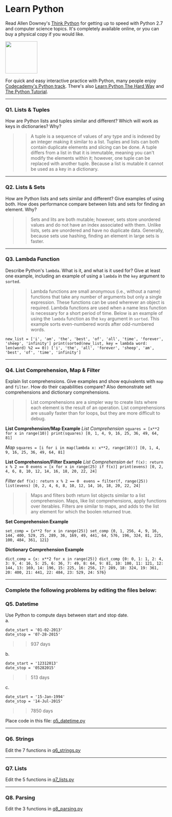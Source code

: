 # Learn Python

Read Allen Downey's [Think Python](http://www.greenteapress.com/thinkpython/) for getting up to speed with Python 2.7 and computer science topics. It's completely available online, or you can buy a physical copy if you would like.

<a href="http://www.greenteapress.com/thinkpython/"><img src="img/think_python.png" style="width: 100px;" target="_blank"></a>

For quick and easy interactive practice with Python, many people enjoy [Codecademy's Python track](http://www.codecademy.com/en/tracks/python). There's also [Learn Python The Hard Way](http://learnpythonthehardway.org/book/) and [The Python Tutorial](https://docs.python.org/2/tutorial/).

---

### Q1. Lists &amp; Tuples

How are Python lists and tuples similar and different? Which will work as keys in dictionaries? Why?

>> A tuple is a sequence of values of any type and is indexed by an integer making it similar to a list. Tuples and lists can both contain duplicate elements and slicing can be done. A tuple differs from a list in that it is immutable, meaning you can't modify the elements within it; however, one tuple can be replaced with another tuple. Because a list is mutable it cannot be used as a key in a dictionary.

---

### Q2. Lists &amp; Sets

How are Python lists and sets similar and different? Give examples of using both. How does performance compare between lists and sets for finding an element. Why?

>> Sets and lits are both mutable; however, sets store unordered values and do not have an index associated with them. Unlike lists, sets are unordered and have no duplicate data. Generally, because sets use hashing, finding an element in large sets is faster.


---

### Q3. Lambda Function

Describe Python's `lambda`. What is it, and what is it used for? Give at least one example, including an example of using a `lambda` in the `key` argument to `sorted`.

>> Lambda functions are small anonymous (i.e., without a name) functions that take any number of arguments but only a single expression. These functions can be used wherever an object is required. Lambda functions are used when a name less function is necessary for a short period of time. Below is an example of using the `lambda` function as the `key` argument in `sorted`. This example sorts even-numbered words after odd-numbered words.

`new_list = ['i', 'am', 'the', 'best', 'of', 'all', 'time', 'forever', 'sheep', 'infinity']
print(sorted(new_list, key = lambda word: len(word) %2 == 0))
['i', 'the', 'all', 'forever', 'sheep', 'am', 'best', 'of', 'time', 'infinity']`

---

### Q4. List Comprehension, Map &amp; Filter

Explain list comprehensions. Give examples and show equivalents with `map` and `filter`. How do their capabilities compare? Also demonstrate set comprehensions and dictionary comprehensions.

>> List comprehensions are a simpler way to create lists where each element is the result of an operation. List comprehensions are usually faster than for loops, but they are more difficult to debug.

**List Comprehension/Map Example**
*List Comprehension*
`squares = [x**2 for x in range(10)]
print(squares)
[0, 1, 4, 9, 16, 25, 36, 49, 64, 81]`

*Map*
`squares = [i for i in map(lambda x: x**2, range(10))]
[0, 1, 4, 9, 16, 25, 36, 49, 64, 81]`

**List Comprehension/Filter Example**
*List Comprehension*
`def f(x):
  return x % 2 == 0
evens = [x for x in range(25) if f(x)]
print(evens)
[0, 2, 4, 6, 8, 10, 12, 14, 16, 18, 20, 22, 24]`
  
*Filter*
`def f(x):
  return x % 2 == 0 
evens = filter(f, range(25))
list(evens)
[0, 2, 4, 6, 8, 10, 12, 14, 16, 18, 20, 22, 24]`

>> Maps and filters both return list objects similar to a list comprehension. Maps, like list comprehensions, apply functions over iterables. Filters are similar to maps, and adds to the list any element for which the boolen returned true.

**Set Comprehension Example**

`set_comp = {x**2 for x in range(25)}
set_comp
{0, 1, 256, 4, 9, 16, 144, 400, 529, 25, 289, 36, 169, 49, 441, 64, 576, 196, 324, 81, 225, 100, 484, 361, 121}`

**Dictionary Comprehension Example**

`dict_comp = {x: x**2 for x in range(25)}
dict_comp
{0: 0, 1: 1, 2: 4, 3: 9, 4: 16, 5: 25, 6: 36, 7: 49, 8: 64, 9: 81, 10: 100, 11: 121, 12: 144, 13: 169, 14: 196, 15: 225, 16: 256, 17: 289, 18: 324, 19: 361, 20: 400, 21: 441, 22: 484, 23: 529, 24: 576}`

---

### Complete the following problems by editing the files below:

### Q5. Datetime
Use Python to compute days between start and stop date.   
a.  

```
date_start = '01-02-2013'    
date_stop = '07-28-2015'
```

>> 937 days

b.  
```
date_start = '12312013'  
date_stop = '05282015'  
```

>> 513 days

c.  
```
date_start = '15-Jan-1994'      
date_stop = '14-Jul-2015'  
```

>> 7850 days

Place code in this file: [q5_datetime.py](python/q5_datetime.py)

---

### Q6. Strings
Edit the 7 functions in [q6_strings.py](python/q6_strings.py)

---

### Q7. Lists
Edit the 5 functions in [q7_lists.py](python/q7_lists.py)

---

### Q8. Parsing
Edit the 3 functions in [q8_parsing.py](python/q8_parsing.py)






